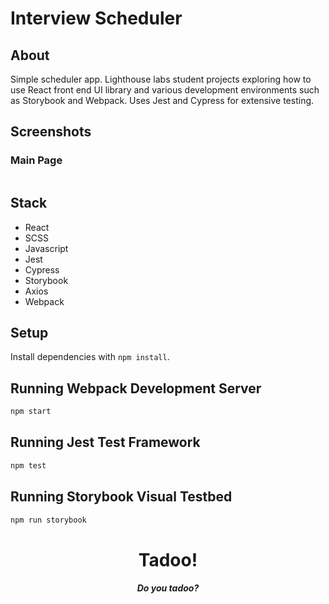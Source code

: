 # Interview Scheduler

## About

Simple scheduler app. Lighthouse labs student projects exploring how to use React front end UI library and various development environments such as Storybook and Webpack. Uses Jest and Cypress for extensive testing. 

## Screenshots

### Main Page
<img src = "">

## Stack
- React
- SCSS
- Javascript
- Jest
- Cypress
- Storybook 
- Axios
- Webpack 

## Setup

Install dependencies with `npm install`.

## Running Webpack Development Server

```sh
npm start
```

## Running Jest Test Framework

```sh
npm test
```

## Running Storybook Visual Testbed

```sh
npm run storybook
```
<h1 style = "text-align: center">Tadoo!</h1>
<h4 style = "text-align: center;"><em>Do you tadoo?</em></h2>





